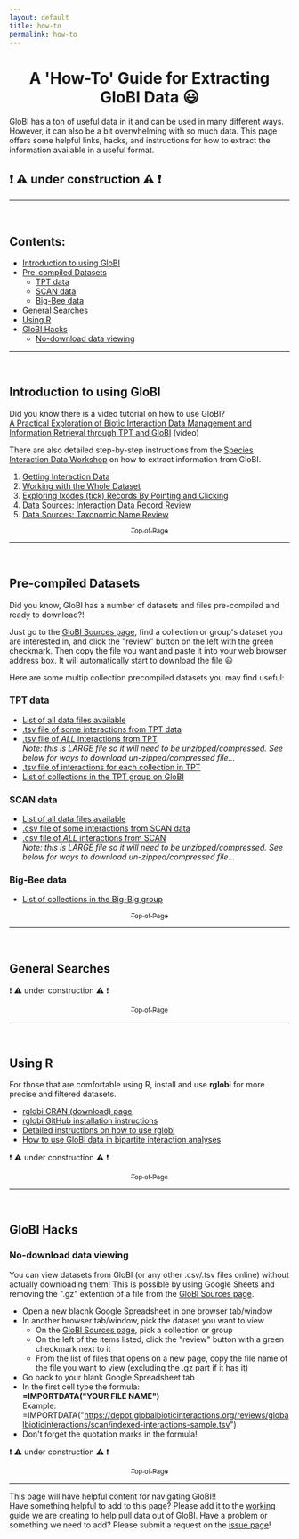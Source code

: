 ```yaml
---
layout: default
title: how-to
permalink: how-to
---
```


<b><h1 align="center"> A 'How-To' Guide for Extracting GloBI Data 😃 <a name="top"></a> </h1></b>

GloBI has a ton of useful data in it and can be used in many different ways. However, it can also be a bit overwhelming with so much data. This page offers some helpful links, hacks, and instructions for how to extract the information available in a useful format. 
## ❗ ⚠️ under construction ⚠️ ❗

---
<br>

## Contents:

* [Introduction to using GloBI](#intro) 
* [Pre-compiled Datasets](#datasets)
    * [TPT data](#TPT)
    * [SCAN data](#SCAN)
    * [Big-Bee data](#bigbee)
* [General Searches](#searches)
* [Using R](#R)
* [GloBI Hacks](#hacks)
   * [No-download data viewing](#no-download) 

---
<br>

## Introduction to using GloBI <a name="intro"></a>

Did you know there is a video tutorial on how to use GloBI?\
[A Practical Exploration of Biotic Interaction Data Management and Information Retrieval through TPT and GloBI](https://vimeo.com/546669878) (video)

There are also detailed step-by-step instructions from the [Species Interaction Data Workshop](https://www.globalbioticinteractions.org/interaction-data-workshop/) on how to extract information from GloBI. 
1. [Getting Interaction Data](https://www.globalbioticinteractions.org/interaction-data-workshop/02-data/)
2. [Working with the Whole Dataset](https://www.globalbioticinteractions.org/interaction-data-workshop/03-ixodes-whole-dataset/index.html)
3. [Exploring Ixodes (tick) Records By Pointing and Clicking](https://www.globalbioticinteractions.org/interaction-data-workshop/04-ixodes-point-and-click/index.html)
4. [Data Sources: Interaction Data Record Review](https://www.globalbioticinteractions.org/interaction-data-workshop/07-reviewing-interaction-records/)
5. [Data Sources: Taxonomic Name Review](https://www.globalbioticinteractions.org/interaction-data-workshop/06-reviewing-taxonomic-names/index.html)

<a href="#top"> <p align="center"> <sub>  Top of Page </p></a></sub>
<!-- for even tinier font: <a href="#top"> <p align="center"> <sub><sup>  Top of Page</p></a></sub></sup> -->

---
<br>

## Pre-compiled Datasets <a name="datasets"></a>

Did you know, GloBI has a number of datasets and files pre-compiled and ready to download?! 

Just go to the [GloBI Sources page](https://www.globalbioticinteractions.org/sources), find a collection or group's dataset you are interested in, and click the "review" button on the left with the green checkmark. Then copy the file you want and paste it into your web browser address box. It will automatically start to download the file 😃

Here are some multip collection precompiled datasets you may find useful:

### TPT data <a name="TPT"></a>
- [List of all data files available](https://zenodo.org/record/5572874/files/README?download=1)
- [.tsv file of some interactions from TPT data](https://zenodo.org/record/5572874/files/indexed_interactions_simple.tsv.gz?download=1)
- [.tsv file of *ALL* interactions from TPT](https://zenodo.org/record/5572874/files/indexed_interactions_full.tsv.gz?download=1)\
      *Note: this is LARGE file so it will need to be unzipped/compressed. See below for ways to download un-zipped/compressed file...*
- [.tsv file of interactions for each collection in TPT](https://zenodo.org/record/5572874/files/indexed_interactions_by_collection.tsv?download=1)
- [List of collections in the TPT group on GloBI](https://www.globalbioticinteractions.org/parasitetracker/)

### SCAN data <a name="SCAN"></a>

- [List of all data files available](https://depot.globalbioticinteractions.org/reviews/globalbioticinteractions/scan/README.txt)
- [.csv file of some interactions from SCAN data](https://depot.globalbioticinteractions.org/reviews/globalbioticinteractions/scan/indexed-interactions-sample.csv)
- [.csv file of *ALL* interactions from SCAN](https://depot.globalbioticinteractions.org/reviews/globalbioticinteractions/scan/indexed-interactions.csv.gz)\
      *Note: this is LARGE file so it will need to be unzipped/compressed. See below for ways to download un-zipped/compressed file...*

### Big-Bee data  <a name="bigbee"></a>
- [List of collections in the Big-Big group](https://www.globalbioticinteractions.org/bigbee/)

<a href="#top"> <p align="center"> <sub>  Top of Page </p></a></sub>

---
<br>

## General Searches <a name="searches"></a>

:exclamation: :warning: under construction :warning: :exclamation:

<a href="#top"> <p align="center"> <sub>  Top of Page </p></a></sub>

---
<br>

## Using R <a name="R"></a>

For those that are comfortable using R, install and use **rglobi** for more precise and filtered datasets. 
- [rglobi CRAN (download) page](https://cran.r-project.org/web/packages/rglobi/index.html)
- [rglobi GitHub installation instructions](https://github.com/ropensci/rglobi)
- [Detailed instructions on how to use rglobi](https://github.com/ParasiteTracker/TPT-GloBI-R-Demo/blob/master/globi-to-graph2019.R)
- [How to use GloBi data in bipartite interaction analyses](https://www.globalbioticinteractions.org/deadwood2021/13-day-two-part-two/)

:exclamation: :warning: under construction :warning: :exclamation:
<a href="#top"> <p align="center"> <sub>  Top of Page </p></a></sub>

---
<br>

## GloBI Hacks <a name="hacks"></a>

### No-download data viewing <a name="no-download"></a>

You can view datasets from GloBI (or any other .csv/.tsv files online) without actually downloading them! This is possible by using Google Sheets and removing the 
".gz" extention of a file from the [GloBI Sources page](https://www.globalbioticinteractions.org/sources). 
- Open a new blacnk Google Spreadsheet in one browser tab/window
- In another browser tab/window, pick the dataset you want to view
   - On the [GloBI Sources page](https://www.globalbioticinteractions.org/sources), pick a collection or group
   - On the left of the items listed, click the "review" button with a green checkmark next to it
   - From the list of files that opens on a new page, copy the file name of the file you want to view (excluding the .gz part if it has it)
- Go back to your blank Google Spreadsheet tab
- In the first cell type the formula:\
      **=IMPORTDATA("YOUR FILE NAME")**\
   Example: \
      =IMPORTDATA("https://depot.globalbioticinteractions.org/reviews/globalbioticinteractions/scan/indexed-interactions-sample.tsv")
- Don't forget the quotation marks in the formula!

:exclamation: :warning: under construction :warning: :exclamation:

<a href="#top"> <p align="center"> <sub>  Top of Page </p></a></sub>

---

This page will have helpful content for navigating GloBI!!\
Have something helpful to add to this page? Please add it to the [working guide](https://docs.google.com/document/d/1GjVMmGSBWJ8481BbkLfZC526eFG7TphupTf_ly98dtg/edit) we are creating to help pull data out of GloBI. 
Have a problem or something we need to add? Please submit a request on the [issue page](https://github.com/globalbioticinteractions/globalbioticinteractions.github.io/issues)!

